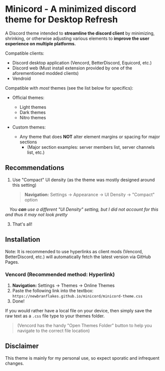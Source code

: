 # Minicord - A minimized discord theme for **Desktop Refresh**
A Discord theme intended to **streamline the discord client** by minimizing, shrinking, or otherwise adjusting various elements to **improve the user experience on multiple platforms.**

Compatible clients:
* Discord desktop application (Vencord, BetterDiscord, Equicord, etc.)
* Discord web (Must install extension provided by one of the aforementioned modded clients)
* Vendroid

Compatible with *most* themes (see the list below for specifics):
* Official themes:
  *  Light themes
  *  Dark themes
  *  Nitro themes

* Custom themes:
  * Any theme that does **NOT** alter element margins or spacing for major sections
    * (Major section examples: server members list, server channels list, etc.)
## Recommendations
1. Use "Compact" UI density (as the theme was mostly designed around this setting)
    > **Navigation:** Settings -> Appearance -> UI Density -> "Compact" option

&ensp;&ensp;*You **can** use a different "UI Density" setting, but I did not account for this and thus it may not look pretty*  

3. That's all!
## Installation
Note: It is recommended to use hyperlinks as client mods (Vencord, BetterDiscord, etc.) will automatically fetch the latest version via GitHub Pages.

### Vencord (Recommended method: Hyperlink)
1. **Navigation:** Settings -> Themes -> Online Themes
2. Paste the following link into the textbox: `https://newbranflakes.github.io/minicord/minicord-theme.css`
3. Done!

If you would rather have a local file on your device, then simply save the raw text as a `.css` file type to your themes folder.
> (Vencord has the handy "Open Themes Folder" button to help you navigate to the correct file location)

## Disclaimer
This theme is mainly for my personal use, so expect sporatic and infrequent changes.

